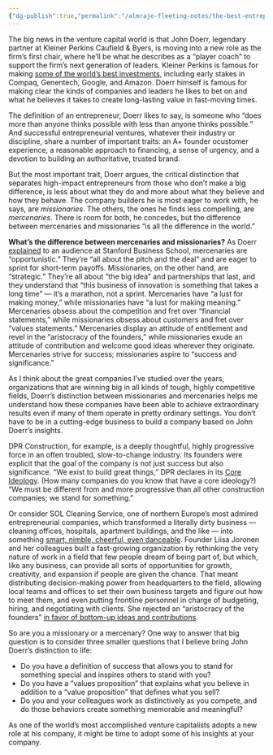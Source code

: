 ```yaml
---
{"dg-publish":true,"permalink":"/almraje-fleeting-notes/the-best-entrepreneurs-are-missionaries-not-mercenaries/"}
---
```




The big news in the venture capital world is that John Doerr, legendary partner at Kleiner Perkins Caufield & Byers, is moving into a new role as the firm’s first chair, where he’ll be what he describes as a “player coach” to support the firm’s next generation of leaders. Kleiner Perkins is famous for making [some of the world’s best investments](http://www.kpcb.com/companies), including early stakes in Compaq, Genentech, Google, and Amazon. Doerr himself is famous for making clear the kinds of companies and leaders he likes to bet on and what he believes it takes to create long-lasting value in fast-moving times.

The definition of an entrepreneur, Doerr likes to say, is someone who “does more than anyone thinks possible with less than anyone thinks possible.” And successful entrepreneurial ventures, whatever their industry or discipline, share a number of important traits: an A+ founder ocustomer experience, a reasonable approach to financing, a sense of urgency, and a devotion to building an authoritative, trusted brand.

But the most important trait, Doerr argues, the critical distinction that separates high-impact entrepreneurs from those who don’t make a big difference, is less about what they do and more about what they believe and how they behave. The company builders he is most eager to work with, he says, are *missionaries*. The others, the ones he finds less compelling, are *mercenaries*. There is room for both, he concedes, but the difference between mercenaries and missionaries “is all the difference in the world.”

**What’s the difference between mercenaries and missionaries?** As Doerr [explained](https://www.youtube.com/watch?v=LDWURusr02k) to an audience at Stanford Business School, mercenaries are “opportunistic.” They’re “all about the pitch and the deal” and are eager to sprint for short-term payoffs. Missionaries, on the other hand, are “strategic.” They’re all about “the big idea” and partnerships that last, and they understand that “this business of innovation is something that takes a long time” — it’s a marathon, not a sprint. Mercenaries have “a lust for making money,” while missionaries have “a lust for making meaning.” Mercenaries obsess about the competition and fret over “financial statements,” while missionaries obsess about customers and fret over “values statements.” Mercenaries display an attitude of entitlement and revel in the “aristocracy of the founders,” while missionaries exude an attitude of contribution and welcome good ideas wherever they originate. Mercenaries strive for success; missionaries aspire to “success and significance.”

As I think about the great companies I’ve studied over the years, organizations that are winning big in all kinds of tough, highly competitive fields, Doerr’s distinction between missionaries and mercenaries helps me understand how these companies have been able to achieve extraordinary results even if many of them operate in pretty ordinary settings. You don’t have to be in a cutting-edge business to build a company based on John Doerr’s insights.

DPR Construction, for example, is a deeply thoughtful, highly progressive force in an often troubled, slow-to-change industry. Its founders were explicit that the goal of the company is not just success but also significance. “We exist to build great things,” DPR declares in its [Core Ideology](http://www.dpr.com/company/ideology). (How many companies do you know that have a core ideology?) “We must be different from and more progressive than all other construction companies; we stand for something.”

Or consider SOL Cleaning Service, one of northern Europe’s most admired entrepreneurial companies, which transformed a literally dirty business — cleaning offices, hospitals, apartment buildings, and the like — into something [smart, nimble, cheerful, even danceable](https://www.sol.fi/en/the-company/our-personnel/sunshine-for-your-day-videos.html). Founder Liisa Joronen and her colleagues built a fast-growing organization by rethinking the very nature of work in a field that few people dream of being part of, but which, like any business, can provide all sorts of opportunities for growth, creativity, and expansion if people are given the chance. That meant distributing decision-making power from headquarters to the field, allowing local teams and offices to set their own business targets and figure out how to meet them, and even putting frontline personnel in charge of budgeting, hiring, and negotiating with clients. She rejected an “aristocracy of the founders” [in favor of bottom-up ideas and contributions](http://www.fastcompany.com/27983/dirty-business-bright-ideas).

So are you a missionary or a mercenary? One way to answer that big question is to consider three smaller questions that I believe bring John Doerr’s distinction to life:

-   Do you have a definition of success that allows you to stand for something special and inspires others to stand with you?
-   Do you have a “values proposition” that explains what you believe in addition to a “value proposition” that defines what you sell?
-   Do you and your colleagues work as distinctively as you compete, and do those behaviors create something memorable and meaningful?

As one of the world’s most accomplished venture capitalists adopts a new role at his company, it might be time to adopt some of his insights at your company.